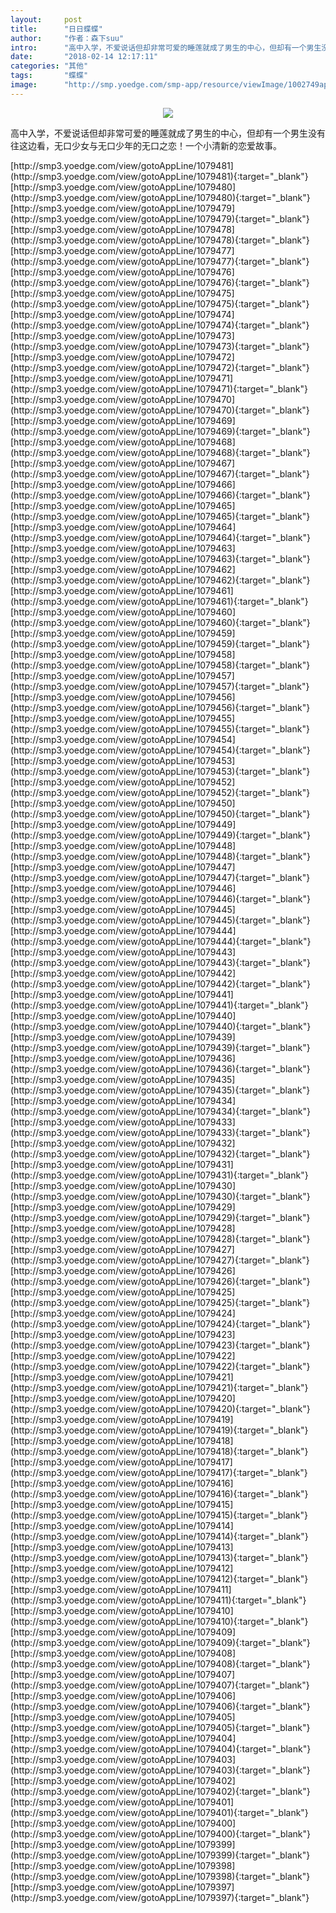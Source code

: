 ```yaml
---
layout:     post
title:      "日日蝶蝶"
author:     "作者：森下suu"
intro:      "高中入学，不爱说话但却非常可爱的睡莲就成了男生的中心，但却有一个男生没有往这边看，无口少女与无口少年的无口之恋！一个小清新的恋爱故事。"
date:       "2018-02-14 12:17:11"
categories: "其他"
tags:       "蝶蝶"
image:      "http://smp.yoedge.com/smp-app/resource/viewImage/1002749appline.png"
---
```

<div style="text-align: center">
<p><img src="http://smp.yoedge.com/smp-app/resource/viewImage/1002749appline.png"/></p>
</div>
<p class="post-meta">
<span>高中入学，不爱说话但却非常可爱的睡莲就成了男生的中心，但却有一个男生没有往这边看，无口少女与无口少年的无口之恋！一个小清新的恋爱故事。</span>
</p>
[http://smp3.yoedge.com/view/gotoAppLine/1079481](http://smp3.yoedge.com/view/gotoAppLine/1079481){:target="_blank"}
[http://smp3.yoedge.com/view/gotoAppLine/1079480](http://smp3.yoedge.com/view/gotoAppLine/1079480){:target="_blank"}
[http://smp3.yoedge.com/view/gotoAppLine/1079479](http://smp3.yoedge.com/view/gotoAppLine/1079479){:target="_blank"}
[http://smp3.yoedge.com/view/gotoAppLine/1079478](http://smp3.yoedge.com/view/gotoAppLine/1079478){:target="_blank"}
[http://smp3.yoedge.com/view/gotoAppLine/1079477](http://smp3.yoedge.com/view/gotoAppLine/1079477){:target="_blank"}
[http://smp3.yoedge.com/view/gotoAppLine/1079476](http://smp3.yoedge.com/view/gotoAppLine/1079476){:target="_blank"}
[http://smp3.yoedge.com/view/gotoAppLine/1079475](http://smp3.yoedge.com/view/gotoAppLine/1079475){:target="_blank"}
[http://smp3.yoedge.com/view/gotoAppLine/1079474](http://smp3.yoedge.com/view/gotoAppLine/1079474){:target="_blank"}
[http://smp3.yoedge.com/view/gotoAppLine/1079473](http://smp3.yoedge.com/view/gotoAppLine/1079473){:target="_blank"}
[http://smp3.yoedge.com/view/gotoAppLine/1079472](http://smp3.yoedge.com/view/gotoAppLine/1079472){:target="_blank"}
[http://smp3.yoedge.com/view/gotoAppLine/1079471](http://smp3.yoedge.com/view/gotoAppLine/1079471){:target="_blank"}
[http://smp3.yoedge.com/view/gotoAppLine/1079470](http://smp3.yoedge.com/view/gotoAppLine/1079470){:target="_blank"}
[http://smp3.yoedge.com/view/gotoAppLine/1079469](http://smp3.yoedge.com/view/gotoAppLine/1079469){:target="_blank"}
[http://smp3.yoedge.com/view/gotoAppLine/1079468](http://smp3.yoedge.com/view/gotoAppLine/1079468){:target="_blank"}
[http://smp3.yoedge.com/view/gotoAppLine/1079467](http://smp3.yoedge.com/view/gotoAppLine/1079467){:target="_blank"}
[http://smp3.yoedge.com/view/gotoAppLine/1079466](http://smp3.yoedge.com/view/gotoAppLine/1079466){:target="_blank"}
[http://smp3.yoedge.com/view/gotoAppLine/1079465](http://smp3.yoedge.com/view/gotoAppLine/1079465){:target="_blank"}
[http://smp3.yoedge.com/view/gotoAppLine/1079464](http://smp3.yoedge.com/view/gotoAppLine/1079464){:target="_blank"}
[http://smp3.yoedge.com/view/gotoAppLine/1079463](http://smp3.yoedge.com/view/gotoAppLine/1079463){:target="_blank"}
[http://smp3.yoedge.com/view/gotoAppLine/1079462](http://smp3.yoedge.com/view/gotoAppLine/1079462){:target="_blank"}
[http://smp3.yoedge.com/view/gotoAppLine/1079461](http://smp3.yoedge.com/view/gotoAppLine/1079461){:target="_blank"}
[http://smp3.yoedge.com/view/gotoAppLine/1079460](http://smp3.yoedge.com/view/gotoAppLine/1079460){:target="_blank"}
[http://smp3.yoedge.com/view/gotoAppLine/1079459](http://smp3.yoedge.com/view/gotoAppLine/1079459){:target="_blank"}
[http://smp3.yoedge.com/view/gotoAppLine/1079458](http://smp3.yoedge.com/view/gotoAppLine/1079458){:target="_blank"}
[http://smp3.yoedge.com/view/gotoAppLine/1079457](http://smp3.yoedge.com/view/gotoAppLine/1079457){:target="_blank"}
[http://smp3.yoedge.com/view/gotoAppLine/1079456](http://smp3.yoedge.com/view/gotoAppLine/1079456){:target="_blank"}
[http://smp3.yoedge.com/view/gotoAppLine/1079455](http://smp3.yoedge.com/view/gotoAppLine/1079455){:target="_blank"}
[http://smp3.yoedge.com/view/gotoAppLine/1079454](http://smp3.yoedge.com/view/gotoAppLine/1079454){:target="_blank"}
[http://smp3.yoedge.com/view/gotoAppLine/1079453](http://smp3.yoedge.com/view/gotoAppLine/1079453){:target="_blank"}
[http://smp3.yoedge.com/view/gotoAppLine/1079452](http://smp3.yoedge.com/view/gotoAppLine/1079452){:target="_blank"}
[http://smp3.yoedge.com/view/gotoAppLine/1079450](http://smp3.yoedge.com/view/gotoAppLine/1079450){:target="_blank"}
[http://smp3.yoedge.com/view/gotoAppLine/1079449](http://smp3.yoedge.com/view/gotoAppLine/1079449){:target="_blank"}
[http://smp3.yoedge.com/view/gotoAppLine/1079448](http://smp3.yoedge.com/view/gotoAppLine/1079448){:target="_blank"}
[http://smp3.yoedge.com/view/gotoAppLine/1079447](http://smp3.yoedge.com/view/gotoAppLine/1079447){:target="_blank"}
[http://smp3.yoedge.com/view/gotoAppLine/1079446](http://smp3.yoedge.com/view/gotoAppLine/1079446){:target="_blank"}
[http://smp3.yoedge.com/view/gotoAppLine/1079445](http://smp3.yoedge.com/view/gotoAppLine/1079445){:target="_blank"}
[http://smp3.yoedge.com/view/gotoAppLine/1079444](http://smp3.yoedge.com/view/gotoAppLine/1079444){:target="_blank"}
[http://smp3.yoedge.com/view/gotoAppLine/1079443](http://smp3.yoedge.com/view/gotoAppLine/1079443){:target="_blank"}
[http://smp3.yoedge.com/view/gotoAppLine/1079442](http://smp3.yoedge.com/view/gotoAppLine/1079442){:target="_blank"}
[http://smp3.yoedge.com/view/gotoAppLine/1079441](http://smp3.yoedge.com/view/gotoAppLine/1079441){:target="_blank"}
[http://smp3.yoedge.com/view/gotoAppLine/1079440](http://smp3.yoedge.com/view/gotoAppLine/1079440){:target="_blank"}
[http://smp3.yoedge.com/view/gotoAppLine/1079439](http://smp3.yoedge.com/view/gotoAppLine/1079439){:target="_blank"}
[http://smp3.yoedge.com/view/gotoAppLine/1079436](http://smp3.yoedge.com/view/gotoAppLine/1079436){:target="_blank"}
[http://smp3.yoedge.com/view/gotoAppLine/1079435](http://smp3.yoedge.com/view/gotoAppLine/1079435){:target="_blank"}
[http://smp3.yoedge.com/view/gotoAppLine/1079434](http://smp3.yoedge.com/view/gotoAppLine/1079434){:target="_blank"}
[http://smp3.yoedge.com/view/gotoAppLine/1079433](http://smp3.yoedge.com/view/gotoAppLine/1079433){:target="_blank"}
[http://smp3.yoedge.com/view/gotoAppLine/1079432](http://smp3.yoedge.com/view/gotoAppLine/1079432){:target="_blank"}
[http://smp3.yoedge.com/view/gotoAppLine/1079431](http://smp3.yoedge.com/view/gotoAppLine/1079431){:target="_blank"}
[http://smp3.yoedge.com/view/gotoAppLine/1079430](http://smp3.yoedge.com/view/gotoAppLine/1079430){:target="_blank"}
[http://smp3.yoedge.com/view/gotoAppLine/1079429](http://smp3.yoedge.com/view/gotoAppLine/1079429){:target="_blank"}
[http://smp3.yoedge.com/view/gotoAppLine/1079428](http://smp3.yoedge.com/view/gotoAppLine/1079428){:target="_blank"}
[http://smp3.yoedge.com/view/gotoAppLine/1079427](http://smp3.yoedge.com/view/gotoAppLine/1079427){:target="_blank"}
[http://smp3.yoedge.com/view/gotoAppLine/1079426](http://smp3.yoedge.com/view/gotoAppLine/1079426){:target="_blank"}
[http://smp3.yoedge.com/view/gotoAppLine/1079425](http://smp3.yoedge.com/view/gotoAppLine/1079425){:target="_blank"}
[http://smp3.yoedge.com/view/gotoAppLine/1079424](http://smp3.yoedge.com/view/gotoAppLine/1079424){:target="_blank"}
[http://smp3.yoedge.com/view/gotoAppLine/1079423](http://smp3.yoedge.com/view/gotoAppLine/1079423){:target="_blank"}
[http://smp3.yoedge.com/view/gotoAppLine/1079422](http://smp3.yoedge.com/view/gotoAppLine/1079422){:target="_blank"}
[http://smp3.yoedge.com/view/gotoAppLine/1079421](http://smp3.yoedge.com/view/gotoAppLine/1079421){:target="_blank"}
[http://smp3.yoedge.com/view/gotoAppLine/1079420](http://smp3.yoedge.com/view/gotoAppLine/1079420){:target="_blank"}
[http://smp3.yoedge.com/view/gotoAppLine/1079419](http://smp3.yoedge.com/view/gotoAppLine/1079419){:target="_blank"}
[http://smp3.yoedge.com/view/gotoAppLine/1079418](http://smp3.yoedge.com/view/gotoAppLine/1079418){:target="_blank"}
[http://smp3.yoedge.com/view/gotoAppLine/1079417](http://smp3.yoedge.com/view/gotoAppLine/1079417){:target="_blank"}
[http://smp3.yoedge.com/view/gotoAppLine/1079416](http://smp3.yoedge.com/view/gotoAppLine/1079416){:target="_blank"}
[http://smp3.yoedge.com/view/gotoAppLine/1079415](http://smp3.yoedge.com/view/gotoAppLine/1079415){:target="_blank"}
[http://smp3.yoedge.com/view/gotoAppLine/1079414](http://smp3.yoedge.com/view/gotoAppLine/1079414){:target="_blank"}
[http://smp3.yoedge.com/view/gotoAppLine/1079413](http://smp3.yoedge.com/view/gotoAppLine/1079413){:target="_blank"}
[http://smp3.yoedge.com/view/gotoAppLine/1079412](http://smp3.yoedge.com/view/gotoAppLine/1079412){:target="_blank"}
[http://smp3.yoedge.com/view/gotoAppLine/1079411](http://smp3.yoedge.com/view/gotoAppLine/1079411){:target="_blank"}
[http://smp3.yoedge.com/view/gotoAppLine/1079410](http://smp3.yoedge.com/view/gotoAppLine/1079410){:target="_blank"}
[http://smp3.yoedge.com/view/gotoAppLine/1079409](http://smp3.yoedge.com/view/gotoAppLine/1079409){:target="_blank"}
[http://smp3.yoedge.com/view/gotoAppLine/1079408](http://smp3.yoedge.com/view/gotoAppLine/1079408){:target="_blank"}
[http://smp3.yoedge.com/view/gotoAppLine/1079407](http://smp3.yoedge.com/view/gotoAppLine/1079407){:target="_blank"}
[http://smp3.yoedge.com/view/gotoAppLine/1079406](http://smp3.yoedge.com/view/gotoAppLine/1079406){:target="_blank"}
[http://smp3.yoedge.com/view/gotoAppLine/1079405](http://smp3.yoedge.com/view/gotoAppLine/1079405){:target="_blank"}
[http://smp3.yoedge.com/view/gotoAppLine/1079404](http://smp3.yoedge.com/view/gotoAppLine/1079404){:target="_blank"}
[http://smp3.yoedge.com/view/gotoAppLine/1079403](http://smp3.yoedge.com/view/gotoAppLine/1079403){:target="_blank"}
[http://smp3.yoedge.com/view/gotoAppLine/1079402](http://smp3.yoedge.com/view/gotoAppLine/1079402){:target="_blank"}
[http://smp3.yoedge.com/view/gotoAppLine/1079401](http://smp3.yoedge.com/view/gotoAppLine/1079401){:target="_blank"}
[http://smp3.yoedge.com/view/gotoAppLine/1079400](http://smp3.yoedge.com/view/gotoAppLine/1079400){:target="_blank"}
[http://smp3.yoedge.com/view/gotoAppLine/1079399](http://smp3.yoedge.com/view/gotoAppLine/1079399){:target="_blank"}
[http://smp3.yoedge.com/view/gotoAppLine/1079398](http://smp3.yoedge.com/view/gotoAppLine/1079398){:target="_blank"}
[http://smp3.yoedge.com/view/gotoAppLine/1079397](http://smp3.yoedge.com/view/gotoAppLine/1079397){:target="_blank"}


